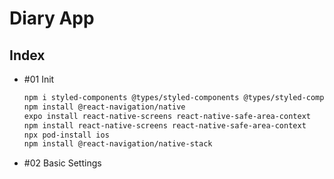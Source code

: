 # Diary App

## Index

- #01 Init

  ```bash
  npm i styled-components @types/styled-components @types/styled-components-react-native
  npm install @react-navigation/native
  expo install react-native-screens react-native-safe-area-context
  npm install react-native-screens react-native-safe-area-context
  npx pod-install ios
  npm install @react-navigation/native-stack

  ```

- #02 Basic Settings
